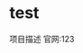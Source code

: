 <!--
 * @Author: your name
 * @Date: 2022-02-22 23:24:58
 * @LastEditTime: 2022-02-23 23:45:25
 * @LastEditors: your name
 * @Description: 打开koroFileHeader查看配置 进行设置: https://github.com/OBKoro1/koro1FileHeader/wiki/%E9%85%8D%E7%BD%AE
 * @FilePath: \test-main\README.md
-->
# test
项目描述
官网:123
